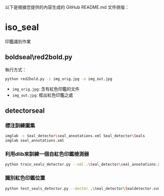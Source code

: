 以下是根據您提供的內容生成的 GitHub README.md 文件排版：

# iso_seal

印鑑識別作業

## boldseal\red2bold.py

執行方式：

```bash
python red2bold.py -i img_orig.jpg -o img_out.jpg
```

- `img_orig.jpg`: 含有紅色印鑑的文件
- `img_out.jpg`: 框出紅色印鑑之處

## detectorseal 

### 標注訓練圖集

```bash
imglab -c Seal_detector\seal_annotations.xml Seal_detector\Seals
imglab seal_annotations.xml
```

### 利用dlib來訓練一個自紅色印鑑檢測器

```bash
python train_seals_detector.py --xml .\Seal_detector\seal_annotations.xml --detector .\Seal_detector\Sealdetector.svm
```

### 識別紅色印鑑位置

```bash
python test_seals_detector.py --dector .\Seal_detector\Sealdetector.svm --testing .\Seal_detector\Testing
```
